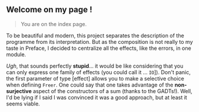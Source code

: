 ## Welcome on my page !
> You are on the index page.

To be beautiful and modern, this project separates the description of the
programme from its interpretation. But as the composition is not really to
my taste in Preface, I decided to centralize all the effects, like the
errors, in one module.

*Ugh*, that sounds perfectly **stupid**... it would be like considering that
you can only express one family of effects (you could call it ... `IO`]).
Don't panic, the first parameter of type [effect] allows you to make a
selective choice when defining `Freer`. One could say that one takes
advantage of the **non-surjective** aspect of the constructors of a sum
(thanks to the GADTs!). Well, I'd be lying if I said I was convinced it 
was a good approach, but at least it seems viable.
